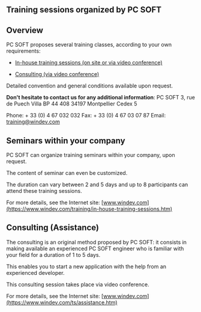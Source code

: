 
## Training sessions organized by PC SOFT
			



<a name="NOTE1"></a>
<a name="NOTE1_1"></a>


## Overview
<a name="overview_ELTTEXTE000163"></a>
PC SOFT proposes several training classes, according to your own requirements:

- [In-house training sessions (on site or via video conference)](http://www.windev.com/training/in-house-training-sessions.html)

- [Consulting (via video conference)](http://www.windev.com/ts/assistance.htm)




Detailed convention and general conditions available upon request.

**Don't hesitate to contact us for any additional information**:
PC SOFT
3, rue de Puech Villa
BP 44 408
34197 Montpellier Cedex 5

Phone: + 33 (0) 4 67 032 032
Fax: + 33 (0) 4 67 03 07 87
Email: training@windev.com

<a name="NOTE2"></a>
<a name="NOTE2_1"></a>


<a name="NOTE3"></a>
<a name="NOTE3_1"></a>


## Seminars within your company
<a name="seminars_within_your_company_ELTTEXTE000211"></a>
PC SOFT can organize training seminars within your company, upon request.

The content of seminar can even be customized.

The duration can vary between 2 and 5 days and up to 8 participants can attend these training sessions.

For more details, see the Internet site: [www.windev.com](https://www.windev.com/training/in-house-training-sessions.htm)

<a name="NOTE4"></a>
<a name="NOTE4_1"></a>


## Consulting (Assistance)
<a name="consulting_assistance_ELTTEXTE000235"></a>
The consulting is an original method proposed by PC SOFT: it consists in making available an experienced PC SOFT engineer who is familiar with your field for a duration of 1 to 5 days.

This enables you to start a new application with the help from an experienced developer.

This consulting session takes place via video conference.

For more details, see the Internet site: [www.windev.com](https://www.windev.com/ts/assistance.htm)


